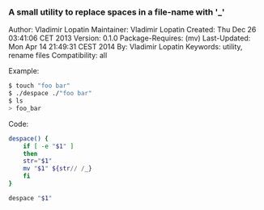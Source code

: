 ### A small utility to replace spaces in a file-name with '_' 

Author: 		    Vladimir Lopatin
Maintainer: 		Vladimir Lopatin
Created: 		    Thu Dec 26 03:41:06 CET 2013
Version: 	      0.1.0
Package-Requires:   	(mv)
Last-Updated:       	Mon Apr 14 21:49:31 CEST 2014
By:	                  Vladimir Lopatin
Keywords:             utility, rename files
Compatibility:        all 


Example:

```bash
$ touch "foo bar"
$ ./despace ./"foo bar"
$ ls
> foo_bar
```

Code:

```bash
despace() {
    if [ -e "$1" ]
    then 
	str="$1"
	mv "$1" ${str// /_}
    fi
}

despace "$1"
```